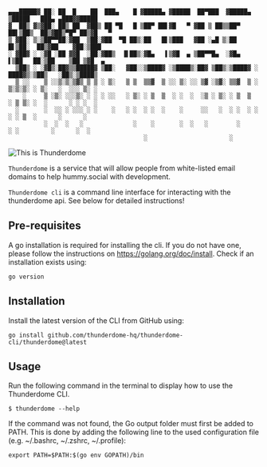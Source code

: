 ```shell


▄▄▄█████▓ ██░ ██  █    ██  ███▄    █ ▓█████▄ ▓█████  ██▀███  ▓█████▄  ▒█████   ███▄ ▄███▓▓█████ 
▓  ██▒ ▓▒▓██░ ██▒ ██  ▓██▒ ██ ▀█   █ ▒██▀ ██▌▓█   ▀ ▓██ ▒ ██▒▒██▀ ██▌▒██▒  ██▒▓██▒▀█▀ ██▒▓█   ▀ 
▒ ▓██░ ▒░▒██▀▀██░▓██  ▒██░▓██  ▀█ ██▒░██   █▌▒███   ▓██ ░▄█ ▒░██   █▌▒██░  ██▒▓██    ▓██░▒███   
░ ▓██▓ ░ ░▓█ ░██ ▓▓█  ░██░▓██▒  ▐▌██▒░▓█▄   ▌▒▓█  ▄ ▒██▀▀█▄  ░▓█▄   ▌▒██   ██░▒██    ▒██ ▒▓█  ▄ 
  ▒██▒ ░ ░▓█▒░██▓▒▒█████▓ ▒██░   ▓██░░▒████▓ ░▒████▒░██▓ ▒██▒░▒████▓ ░ ████▓▒░▒██▒   ░██▒░▒████▒
  ▒ ░░    ▒ ░░▒░▒░▒▓▒ ▒ ▒ ░ ▒░   ▒ ▒  ▒▒▓  ▒ ░░ ▒░ ░░ ▒▓ ░▒▓░ ▒▒▓  ▒ ░ ▒░▒░▒░ ░ ▒░   ░  ░░░ ▒░ ░
    ░     ▒ ░▒░ ░░░▒░ ░ ░ ░ ░░   ░ ▒░ ░ ▒  ▒  ░ ░  ░  ░▒ ░ ▒░ ░ ▒  ▒   ░ ▒ ▒░ ░  ░      ░ ░ ░  ░
  ░       ░  ░░ ░ ░░░ ░ ░    ░   ░ ░  ░ ░  ░    ░     ░░   ░  ░ ░  ░ ░ ░ ░ ▒  ░      ░      ░   
          ░  ░  ░   ░              ░    ░       ░  ░   ░        ░        ░ ░         ░      ░  ░
                                      ░                       ░                                 

```
![This is Thunderdome](https://media4.giphy.com/media/RFIuO4XWzU8gg/giphy.gif?cid=6104955evj86uj4odo4u1t2mcor2o8515jaqywsmzz1abzug&rid=giphy.gif&ct=g)

`Thunderdome` is a service that will allow people from white-listed email domains to help hummy.social with development.

`Thunderdome cli` is a command line interface for interacting with the thunderdome api. See below for detailed instructions!




## Pre-requisites

A go installation is required for installing the cli. 
If you do not have one, please follow the instructions on https://golang.org/doc/install.
Check if an installation exists using:

```shell 
go version
```

## Installation
Install the latest version of the CLI from GitHub using:

```shell
go install github.com/thunderdome-hq/thunderdome-cli/thunderdome@latest
```

## Usage

Run the following command in the terminal to display how to use the Thunderdome CLI. 

```shell
$ thunderdome --help
```

If the command was not found, the Go output folder must first be added to PATH.
This is done by adding the following line to the used configuration file (e.g. ~/.bashrc, ~/.zshrc, ~/.profile):
    
```shell
export PATH=$PATH:$(go env GOPATH)/bin
```
